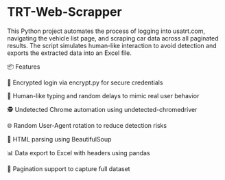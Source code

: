 # TRT-Web-Scrapper

This Python project automates the process of logging into usatrt.com, navigating the vehicle list page, and scraping car data across all paginated results. The script simulates human-like interaction to avoid detection and exports the extracted data into an Excel file.

📦 Features

🔐 Encrypted login via encrypt.py for secure credentials

🧠 Human-like typing and random delays to mimic real user behavior

🕵️ Undetected Chrome automation using undetected-chromedriver

🌐 Random User-Agent rotation to reduce detection risks

📄 HTML parsing using BeautifulSoup

📊 Data export to Excel with headers using pandas

🔁 Pagination support to capture full dataset
